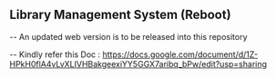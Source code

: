 ## Library Management System (Reboot)

-- An updated web version is to be released into this repository

-- Kindly refer this Doc : https://docs.google.com/document/d/1Z-HPkH0flA4vLvXLIVHBakgeexiYY5GGX7aribq_bPw/edit?usp=sharing